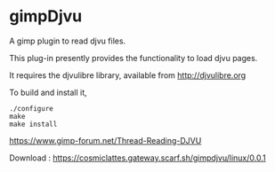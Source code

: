 gimpDjvu
========

A gimp plugin to read djvu files.

This plug-in presently provides the functionality to load djvu pages.

It requires the djvulibre library, available from http://djvulibre.org

To build and install it,

	./configure
	make
	make install


https://www.gimp-forum.net/Thread-Reading-DJVU

Download : https://cosmiclattes.gateway.scarf.sh/gimpdjvu/linux/0.0.1
